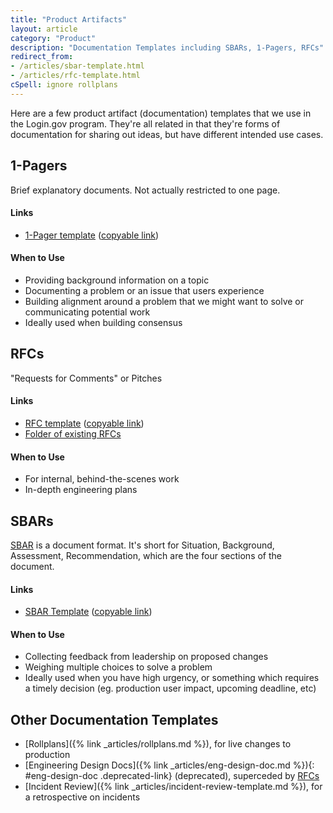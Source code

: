 ```yaml
---
title: "Product Artifacts"
layout: article
category: "Product"
description: "Documentation Templates including SBARs, 1-Pagers, RFCs"
redirect_from:
- /articles/sbar-template.html
- /articles/rfc-template.html
cSpell: ignore rollplans
---
```


Here are a few product artifact (documentation) templates that we use in the
Login.gov program. They're all related in that they're forms of documentation
for sharing out ideas, but have different intended use cases.

## 1-Pagers

Brief explanatory documents. Not actually restricted to one page.

#### Links

- [1-Pager template][1pager-template] ([copyable link][1pager-copy])

[1pager-template]: https://docs.google.com/document/d/1NLkakiwbVm4FxUiJ1pWb-daYb1QLP10XoofDd-62TZU/edit
[1pager-copy]: https://docs.google.com/document/d/1NLkakiwbVm4FxUiJ1pWb-daYb1QLP10XoofDd-62TZU/copy

#### When to Use

- Providing background information on a topic
- Documenting a problem or an issue that users experience
- Building alignment around a problem that we might want to solve or communicating potential work 
- Ideally used when building consensus






## RFCs

"Requests for Comments" or Pitches

#### Links

- [RFC template][rfc-template] ([copyable link][rfc-copy])
- [Folder of existing RFCs][rfc-folder]

[rfc-template]: https://docs.google.com/document/d/1-M5Iy_z2M0gfZJTd_JJfHaToa8HRc8E40fJpgCFRSjc/edit
[rfc-copy]: https://docs.google.com/document/d/1-M5Iy_z2M0gfZJTd_JJfHaToa8HRc8E40fJpgCFRSjc/copy
[rfc-folder]: https://drive.google.com/drive/folders/1Oo_Y2oIvRwIEzPPmki1g0cHcheBWGlUS

#### When to Use

- For internal, behind-the-scenes work
- In-depth engineering plans





## SBARs

[SBAR](https://en.wikipedia.org/wiki/SBAR) is a document format. It's short for Situation, Background, Assessment, Recommendation, which are the four sections of the document.

#### Links

- [SBAR Template][sbar-template] ([copyable link][sbar-copy])

[sbar-template]: https://docs.google.com/document/d/1zP9OMNrDs88kSqcJSeUhH5Q4jQ7uWpFYki1WmuM7fXs/edit
[sbar-copy]: https://docs.google.com/document/d/1zP9OMNrDs88kSqcJSeUhH5Q4jQ7uWpFYki1WmuM7fXs/copy


#### When to Use

- Collecting feedback from leadership on proposed changes
- Weighing multiple choices to solve a problem
- Ideally used when you have high urgency, or something which requires a timely decision (eg. production user impact, upcoming deadline, etc)





## Other Documentation Templates

- [Rollplans]({% link _articles/rollplans.md %}), for live changes to production
- [Engineering Design Docs]({% link _articles/eng-design-doc.md %}){: #eng-design-doc .deprecated-link} (deprecated), superceded by [RFCs](#rfcs)
- [Incident Review]({% link _articles/incident-review-template.md %}), for a retrospective on incidents
